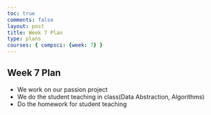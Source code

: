 ```yaml
---
toc: true
comments: false
layout: post
title: Week 7 Plan 
type: plans
courses: { compsci: {week: 7} }
---
```


## Week 7 Plan
- We work on our passion project
- We do the student teaching in class(Data Abstraction, Algorithms)
- Do the homework for student teaching